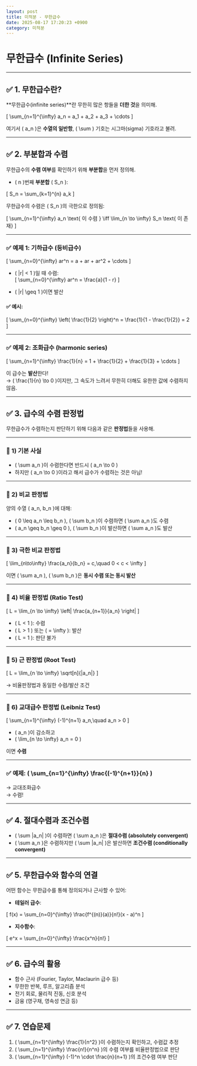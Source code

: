 ```yaml
---
layout: post
title: 미적분 - 무한급수
date: 2025-08-17 17:20:23 +0900
category: 미적분
---
```

# 무한급수 (Infinite Series)

---

## ✅ 1. 무한급수란?

**무한급수(infinite series)**란 무한히 많은 항들을 **더한 것**을 의미해.

\[
\sum_{n=1}^{\infty} a_n = a_1 + a_2 + a_3 + \cdots
\]

여기서 \( a_n \)은 **수열의 일반항**, \( \sum \) 기호는 시그마(sigma) 기호라고 불려.

---

## ✅ 2. 부분합과 수렴

무한급수의 **수렴 여부**를 확인하기 위해 **부분합**을 먼저 정의해.

- \( n \)번째 **부분합** \( S_n \):

\[
S_n = \sum_{k=1}^{n} a_k
\]

무한급수의 수렴은 \( S_n \)의 극한으로 정의됨:

\[
\sum_{n=1}^{\infty} a_n \text{ 이 수렴 } \iff \lim_{n \to \infty} S_n \text{ 이 존재}
\]

---

### ✅ 예제 1: 기하급수 (등비급수)

\[
\sum_{n=0}^{\infty} ar^n = a + ar + ar^2 + \cdots
\]

- \( |r| < 1 \)일 때 수렴:  
\[
\sum_{n=0}^{\infty} ar^n = \frac{a}{1 - r}
\]

- \( |r| \geq 1 \)이면 발산

#### ✅ 예시:

\[
\sum_{n=0}^{\infty} \left( \frac{1}{2} \right)^n = \frac{1}{1 - \frac{1}{2}} = 2
\]

---

### ✅ 예제 2: 조화급수 (harmonic series)

\[
\sum_{n=1}^{\infty} \frac{1}{n} = 1 + \frac{1}{2} + \frac{1}{3} + \cdots
\]

이 급수는 **발산**한다!  
→ \( \frac{1}{n} \to 0 \)이지만, 그 속도가 느려서 무한히 더해도 유한한 값에 수렴하지 않음.

---

## ✅ 3. 급수의 수렴 판정법

무한급수가 수렴하는지 판단하기 위해 다음과 같은 **판정법**들을 사용해.

---

### 🔸 1) 기본 사실

- \( \sum a_n \)이 수렴한다면 반드시 \( a_n \to 0 \)
- 하지만 \( a_n \to 0 \)이라고 해서 급수가 수렴하는 것은 아님!

---

### 🔸 2) 비교 판정법

양의 수열 \( a_n, b_n \)에 대해:

- \( 0 \leq a_n \leq b_n \), \( \sum b_n \)이 수렴하면 \( \sum a_n \)도 수렴
- \( a_n \geq b_n \geq 0 \), \( \sum b_n \)이 발산하면 \( \sum a_n \)도 발산

---

### 🔸 3) 극한 비교 판정법

\[
\lim_{n\to\infty} \frac{a_n}{b_n} = c,\quad 0 < c < \infty
\]

이면 \( \sum a_n \), \( \sum b_n \)은 **동시 수렴 또는 동시 발산**

---

### 🔸 4) 비율 판정법 (Ratio Test)

\[
L = \lim_{n \to \infty} \left| \frac{a_{n+1}}{a_n} \right|
\]

- \( L < 1 \): 수렴  
- \( L > 1 \) 또는 \( = \infty \): 발산  
- \( L = 1 \): 판단 불가

---

### 🔸 5) 근 판정법 (Root Test)

\[
L = \lim_{n \to \infty} \sqrt[n]{|a_n|}
\]

→ 비율판정법과 동일한 수렴/발산 조건

---

### 🔸 6) 교대급수 판정법 (Leibniz Test)

\[
\sum_{n=1}^{\infty} (-1)^{n+1} a_n,\quad a_n > 0
\]

- \( a_n \)이 감소하고  
- \( \lim_{n \to \infty} a_n = 0 \)

이면 **수렴**

---

### ✅ 예제: \( \sum_{n=1}^{\infty} \frac{(-1)^{n+1}}{n} \)

→ 교대조화급수  
→ 수렴!

---

## ✅ 4. 절대수렴과 조건수렴

- \( \sum |a_n| \)이 수렴하면 \( \sum a_n \)은 **절대수렴 (absolutely convergent)**  
- \( \sum a_n \)은 수렴하지만 \( \sum |a_n| \)은 발산하면 **조건수렴 (conditionally convergent)**

---

## ✅ 5. 무한급수와 함수의 연결

어떤 함수는 무한급수를 통해 정의되거나 근사할 수 있어:

- **테일러 급수**:

\[
f(x) = \sum_{n=0}^{\infty} \frac{f^{(n)}(a)}{n!}(x - a)^n
\]

- **지수함수**:

\[
e^x = \sum_{n=0}^{\infty} \frac{x^n}{n!}
\]

---

## ✅ 6. 급수의 활용

- 함수 근사 (Fourier, Taylor, Maclaurin 급수 등)
- 무한한 반복, 루프, 알고리즘 분석
- 전기 회로, 물리적 진동, 신호 분석
- 금융 (영구채, 영속성 연금 등)

---

## ✅ 7. 연습문제

1. \( \sum_{n=1}^{\infty} \frac{1}{n^2} \)이 수렴하는지 확인하고, 수렴값 추정
2. \( \sum_{n=1}^{\infty} \frac{n!}{n^n} \)의 수렴 여부를 비율판정법으로 판단
3. \( \sum_{n=1}^{\infty} (-1)^n \cdot \frac{n}{n+1} \)의 조건수렴 여부 판단